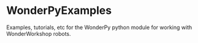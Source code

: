# WonderPyExamples
Examples, tutorials, etc for the WonderPy python module for working with WonderWorkshop robots.
